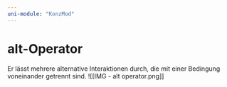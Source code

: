 ```yaml
---
uni-module: "KonzMod"
---
```


# alt-Operator

Er lässt mehrere alternative Interaktionen durch, die mit einer Bedingung voneinander getrennt sind.
![[IMG - alt operator.png]]
